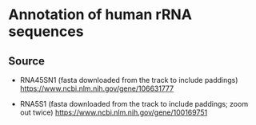 # Annotation of human rRNA sequences

## Source

- RNA45SN1 (fasta downloaded from the track to include paddings)
https://www.ncbi.nlm.nih.gov/gene/106631777

- RNA5S1 (fasta downloaded from the track to include paddings; zoom out twice)
https://www.ncbi.nlm.nih.gov/gene/100169751
